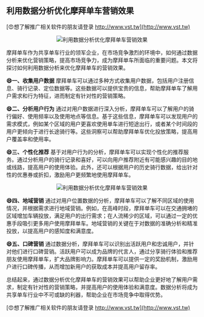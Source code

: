 ## **利用数据分析优化摩拜单车营销效果**

[😍想了解推广相关软件的朋友请登录 http://www.vst.tw](http://www.vst.tw)

 <center><img src="https://vst.tw/MP4/tuiguang/png/7.png" alt="利用数据分析优化摩拜单车营销效果"></center>

摩拜单车作为共享单车行业的领军企业，在市场竞争激烈的环境中，如何通过数据分析来优化营销策略，提高市场竞争力，成为摩拜单车所面临的重要问题。本文将探讨如何利用数据分析来优化摩拜单车的营销效果。

**😄一、收集用户数据**
摩拜单车可以通过多种方式收集用户数据，包括用户注册信息、骑行记录、定位数据等。这些数据可以提供宝贵的信息，帮助摩拜单车了解用户需求和行为特征，进而制定有针对性的营销策略。

**😄二、分析用户行为**
通过对用户数据进行深入分析，摩拜单车可以了解用户的骑行偏好、使用频率以及使用地点等信息。基于这些信息，摩拜单车可以发现用户的需求模式，例如某个区域的用户更喜欢使用单车进行短途出行，或者某个时间段的用户更倾向于进行长途骑行等。这些洞察可以帮助摩拜单车优化投放策略，提高用户覆盖率和使用率。

**😄三、个性化推荐**
基于对用户行为的分析，摩拜单车可以实现个性化的推荐服务。通过分析用户的骑行记录和喜好，可以向用户推荐附近有可能感兴趣的目的地或线路，提高用户的使用体验。此外，还可以根据用户的历史骑行数据，给出针对性的优惠券或折扣，激励用户更频繁地使用摩拜单车。

 <center><img src="https://vst.tw/MP4/tuiguang/png/2.png" alt="利用数据分析优化摩拜单车营销效果"></center>

**😄四、地域营销**
通过对用户位置数据的分析，摩拜单车可以了解不同区域的使用情况，并根据需求进行地域营销。例如，在高峰时段，摩拜单车可以在交通拥堵的区域增加车辆投放，满足用户的出行需求；在人流稀少的区域，可以通过一定的优惠手段吸引更多用户使用摩拜单车。地域营销的关键在于对数据的准确分析和精准投放，以提高用户的感知度和满意度。

**😄五、口碑营销**
通过数据分析，摩拜单车可以识别出活跃用户和忠诚用户，并针对他们进行口碑营销。活跃用户可以成为品牌的代言人，通过分享骑行体验和推荐朋友使用摩拜单车，扩大品牌影响力。摩拜单车可以提供一定的奖励机制，激励用户进行口碑传播，从而增加新用户的获取成本并提高用户留存率。

总结起来，通过数据分析优化摩拜单车的营销效果可以帮助企业更好地了解用户需求，制定有针对性的营销策略，并提高用户的使用体验和满意度。数据分析将成为共享单车行业中不可或缺的利器，帮助企业在市场竞争中取得优势。

[😍想了解推广相关软件的朋友请登录 http://www.vst.tw](http://www.vst.tw)



